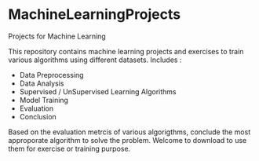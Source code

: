 # MachineLearningProjects
Projects for Machine Learning

This repository contains machine learning projects and exercises to train various algorithms using different datasets.
Includes :
- Data Preprocessing
- Data Analysis
- Supervised / UnSupervised Learning Algorithms
- Model Training
- Evaluation
- Conclusion

Based on the evaluation metrcis of various algorigthms, conclude the most approporate algorithm to solve the problem.
Welcome to download to use them for exercise or training purpose. 
